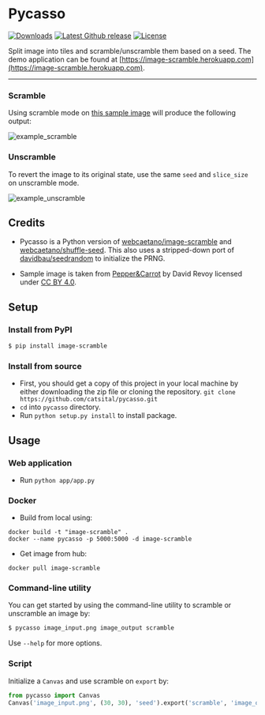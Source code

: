 # Pycasso

[![Downloads](https://pepy.tech/badge/image-scramble)](https://pepy.tech/project/image-scramble)
[![Latest Github release](https://img.shields.io/github/tag/catsital/pycasso.svg)](https://github.com/catsital/pycasso/releases/latest)
[![License](https://img.shields.io/badge/license-MIT-blue.svg)](https://github.com/catsital/pycasso/blob/main/LICENSE)

Split image into tiles and scramble/unscramble them based on a seed. The demo application can be found at [https://image-scramble.herokuapp.com](https://image-scramble.herokuapp.com).

---

### Scramble

Using scramble mode on [this sample image](./examples/en_Pepper-and-Carrot_by-David-Revoy_E05P01_p2.png) will produce the following output:

![example_scramble](./examples/v1.0.0/en_Pepper-and-Carrot_by-David-Revoy_E05P01_p2_v1.0.0-prng.png)

### Unscramble

To revert the image to its original state, use the same `seed` and `slice_size` on unscramble mode.

![example_unscramble](./examples/v1.0.0/en_Pepper-and-Carrot_by-David-Revoy_E05P01_p2_v1.0.0-prng-unscramble.png)

## Credits

* Pycasso is a Python version of [webcaetano/image-scramble](https://github.com/webcaetano/image-scramble) and [webcaetano/shuffle-seed](https://github.com/webcaetano/shuffle-seed). This also uses a stripped-down port of [davidbau/seedrandom](https://github.com/davidbau/seedrandom) to initialize the PRNG.

* Sample image is taken from [Pepper&Carrot](https://peppercarrot.com/) by David Revoy licensed under [CC BY 4.0](https://www.peppercarrot.com/en/license/index.html).

## Setup

### Install from PyPI

```bash
$ pip install image-scramble
```

### Install from source

*  First, you should get a copy of this project in your local machine by either downloading the zip file or cloning the repository. `git clone https://github.com/catsital/pycasso.git`
* `cd` into `pycasso` directory.
* Run `python setup.py install` to install package.

## Usage

### Web application

* Run `python app/app.py`

### Docker

* Build from local using:

```
docker build -t "image-scramble" .
docker --name pycasso -p 5000:5000 -d image-scramble
```

* Get image from hub:

```
docker pull image-scramble
```

### Command-line utility

You can get started by using the command-line utility to scramble or unscramble an image by:

```bash
$ pycasso image_input.png image_output scramble
```

Use `--help` for more options.

### Script

Initialize a `Canvas` and use scramble on `export` by:

```python
from pycasso import Canvas
Canvas('image_input.png', (30, 30), 'seed').export('scramble', 'image_output', 'jpeg')
```
